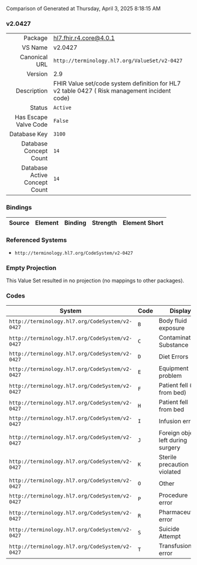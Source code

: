Comparison of 
Generated at Thursday, April 3, 2025 8:18:15 AM

### v2.0427

|      |     |
| ---: | --- |
| Package | hl7.fhir.r4.core@4.0.1 |
| VS Name | v2.0427 |
| Canonical URL | `http://terminology.hl7.org/ValueSet/v2-0427` |
| Version | 2.9 |
| Description | FHIR Value set/code system definition for HL7 v2 table 0427 ( Risk management incident code) |
| Status | `Active` |
| Has Escape Valve Code | `False` |
| Database Key | `3100` |
| Database Concept Count | `14` |
| Database Active Concept Count | `14` |
### Bindings

| Source | Element | Binding | Strength | Element Short |
| ------ | ------- | ------- | -------- | ------------- |

### Referenced Systems

* `http://terminology.hl7.org/CodeSystem/v2-0427`
### Empty Projection

This Value Set resulted in no projection (no mappings to other packages).

### Codes

| System | Code | Display |
| ------ | ---- | ------- |
| `http://terminology.hl7.org/CodeSystem/v2-0427` | `B` | Body fluid exposure |
| `http://terminology.hl7.org/CodeSystem/v2-0427` | `C` | Contaminated Substance |
| `http://terminology.hl7.org/CodeSystem/v2-0427` | `D` | Diet Errors |
| `http://terminology.hl7.org/CodeSystem/v2-0427` | `E` | Equipment problem |
| `http://terminology.hl7.org/CodeSystem/v2-0427` | `F` | Patient fell (not from bed) |
| `http://terminology.hl7.org/CodeSystem/v2-0427` | `H` | Patient fell from bed |
| `http://terminology.hl7.org/CodeSystem/v2-0427` | `I` | Infusion error |
| `http://terminology.hl7.org/CodeSystem/v2-0427` | `J` | Foreign object left during surgery |
| `http://terminology.hl7.org/CodeSystem/v2-0427` | `K` | Sterile precaution violated |
| `http://terminology.hl7.org/CodeSystem/v2-0427` | `O` | Other |
| `http://terminology.hl7.org/CodeSystem/v2-0427` | `P` | Procedure error |
| `http://terminology.hl7.org/CodeSystem/v2-0427` | `R` | Pharmaceutical error |
| `http://terminology.hl7.org/CodeSystem/v2-0427` | `S` | Suicide Attempt |
| `http://terminology.hl7.org/CodeSystem/v2-0427` | `T` | Transfusion error |
